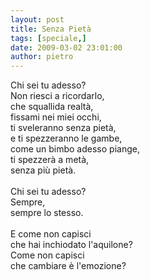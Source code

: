 ```yaml
---
layout: post
title: Senza Pietà
tags: [speciale,]
date: 2009-03-02 23:01:00
author: pietro
---
```

Chi sei tu adesso?<br/>Non riesci a ricordarlo,<br/>che squallida realtà,<br/>fissami nei miei occhi,<br/>ti sveleranno senza pietà,<br/>e ti spezzeranno le gambe,<br/>come un bimbo adesso piange,<br/>ti spezzerà a metà,<br/>senza più pietà.<br/><br/>Chi sei tu adesso?<br/>Sempre,<br/>sempre lo stesso.<br/><br/>E come non capisci<br/>che hai inchiodato l'aquilone?<br/>Come non capisci<br/>che cambiare è l'emozione?
